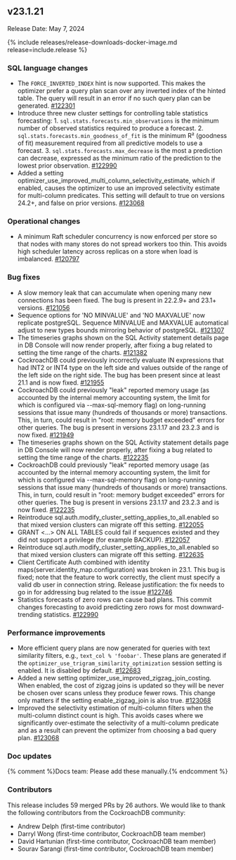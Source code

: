 ## v23.1.21

Release Date: May 7, 2024

{% include releases/release-downloads-docker-image.md release=include.release %}

<h3 id="v23-1-21-sql-language-changes">SQL language changes</h3>

- The `FORCE_INVERTED_INDEX` hint is now supported. This makes the optimizer prefer a query plan scan over any inverted index of the hinted table. The query will result in an error if no such query plan can be generated. [#122301][#122301]
- Introduce three new cluster settings for controlling table statistics forecasting:  1. `sql.stats.forecasts.min_observations` is the minimum number of    observed statistics required to produce a forecast.  2. `sql.stats.forecasts.min_goodness_of_fit` is the minimum R² (goodness    of fit) measurement required from all predictive models to use a    forecast.  3. `sql.stats.forecasts.max_decrease` is the most a prediction can    decrease, expressed as the minimum ratio of the prediction to the    lowest prior observation. [#122990][#122990]
- Added a setting optimizer_use_improved_multi_column_selectivity_estimate, which if enabled, causes the optimizer to use an improved selectivity estimate for multi-column predicates. This setting will default to true on versions 24.2+, and false on prior versions. [#123068][#123068]

<h3 id="v23-1-21-operational-changes">Operational changes</h3>

- A minimum Raft scheduler concurrency is now enforced per store so that nodes with many stores do not spread workers too thin. This avoids high scheduler latency across replicas on a store when load is imbalanced. [#120797][#120797]

<h3 id="v23-1-21-bug-fixes">Bug fixes</h3>

- A slow memory leak that can accumulate when opening many new connections has been fixed. The bug is present in 22.2.9+ and 23.1+ versions. [#121056][#121056]
- Sequence options for 'NO MINVALUE' and 'NO MAXVALUE' now replicate postgreSQL.  Sequence MINVALUE and MAXVALUE automatical adjust to new types bounds mirroring behavior of postgreSQL. [#121307][#121307]
- The timeseries graphs shown on the SQL Activity statement details page in DB Console will now render properly, after fixing a bug related to setting the time range of the charts. [#121382][#121382]
- CockroachDB could previously incorrectly evaluate IN expressions that had INT2 or INT4 type on the left side and values outside of the range of the left side on the right side. The bug has been present since at least 21.1 and is now fixed. [#121955][#121955]
- CockroachDB could previously "leak" reported memory usage (as accounted by the internal memory accounting system, the limit for which is configured via --max-sql-memory flag) on long-running sessions that issue many (hundreds of thousands or more) transactions. This, in turn, could result in "root: memory budget exceeded" errors for other queries. The bug is present in versions 23.1.17 and 23.2.3 and is now fixed. [#121949][#121949]
- The timeseries graphs shown on the SQL Activity statement details page in DB Console will now render properly, after fixing a bug related to setting the time range of the charts. [#122235][#122235]
- CockroachDB could previously "leak" reported memory usage (as accounted by the internal memory accounting system, the limit for which is configured via --max-sql-memory flag) on long-running sessions that issue many (hundreds of thousands or more) transactions. This, in turn, could result in "root: memory budget exceeded" errors for other queries. The bug is present in versions 23.1.17 and 23.2.3 and is now fixed. [#122235][#122235]
- Reintroduce sql.auth.modify_cluster_setting_applies_to_all.enabled so that mixed version clusters can migrate off this setting. [#122055][#122055]
- GRANT <...> ON ALL TABLES could fail if sequences existed and they did not support a privilege (for example BACKUP). [#122057][#122057]
- Reintroduce sql.auth.modify_cluster_setting_applies_to_all.enabled so that mixed version clusters can migrate off this setting. [#122635][#122635]
- Client Certificate Auth combined with identity maps(server.identity_map.configuration) was broken in 23.1. This bug is fixed; note that the feature to work correctly, the client must specify a valid db user in connection string.  Release justification: the fix needs to go in for addressing bug related to the issue [#122746][#122746]
- Statistics forecasts of zero rows can cause bad plans. This commit changes forecasting to avoid predicting zero rows for most downward-trending statistics. [#122990][#122990]

<h3 id="v23-1-21-performance-improvements">Performance improvements</h3>

- More efficient query plans are now generated for queries with text similarity filters, e.g., `text_col % 'foobar'`. These plans are generated if the `optimizer_use_trigram_similarity_optimization` session setting is enabled. It is disabled by default. [#122683][#122683]
- Added a new setting optimizer_use_improved_zigzag_join_costing. When enabled, the cost of zigzag joins is updated so they will be never be chosen over scans unless they produce fewer rows. This change only matters if the setting enable_zigzag_join is also true. [#123068][#123068]
- Improved the selectivity estimation of multi-column filters when the multi-column distinct count is high. This avoids cases where we significantly over-estimate the selectivity of a multi-column predicate and as a result can prevent the optimizer from choosing a bad query plan. [#123068][#123068]

<h3 id="v23-1-21-doc-updates">Doc updates</h3>

{% comment %}Docs team: Please add these manually.{% endcomment %}

<div class="release-note-contributors" markdown="1">

<h3 id="v23-1-21-contributors">Contributors</h3>

This release includes 59 merged PRs by 26 authors.
We would like to thank the following contributors from the CockroachDB community:

- Andrew Delph (first-time contributor)
- Darryl Wong (first-time contributor, CockroachDB team member)
- David Hartunian (first-time contributor, CockroachDB team member)
- Sourav Sarangi (first-time contributor, CockroachDB team member)

</div>

[#120797]: https://github.com/cockroachdb/cockroach/pull/120797
[#121056]: https://github.com/cockroachdb/cockroach/pull/121056
[#121307]: https://github.com/cockroachdb/cockroach/pull/121307
[#121382]: https://github.com/cockroachdb/cockroach/pull/121382
[#121949]: https://github.com/cockroachdb/cockroach/pull/121949
[#121955]: https://github.com/cockroachdb/cockroach/pull/121955
[#122055]: https://github.com/cockroachdb/cockroach/pull/122055
[#122057]: https://github.com/cockroachdb/cockroach/pull/122057
[#122235]: https://github.com/cockroachdb/cockroach/pull/122235
[#122301]: https://github.com/cockroachdb/cockroach/pull/122301
[#122635]: https://github.com/cockroachdb/cockroach/pull/122635
[#122683]: https://github.com/cockroachdb/cockroach/pull/122683
[#122746]: https://github.com/cockroachdb/cockroach/pull/122746
[#122990]: https://github.com/cockroachdb/cockroach/pull/122990
[#123068]: https://github.com/cockroachdb/cockroach/pull/123068
